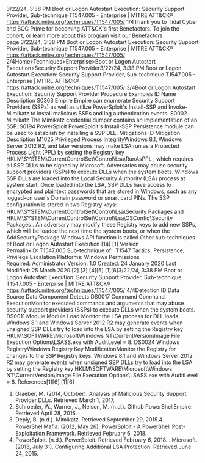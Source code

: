 3/22/24, 3:38 PM Boot or Logon Autostart Execution: Security Support Provider, Sub-technique T1547.005 - Enterprise | MITRE ATT&CK®
https://attack.mitre.org/techniques/T1547/005/ 1/4Thank you to Tidal Cyber and SOC Prime for becoming ATT&CK's ﬁrst Benefactors. To join the cohort, or learn more about this program visit our
Benefactors page.3/22/24, 3:38 PM Boot or Logon Autostart Execution: Security Support Provider, Sub-technique T1547.005 - Enterprise | MITRE ATT&CK®
https://attack.mitre.org/techniques/T1547/005/ 2/4Home>Techniques>Enterprise>Boot or Logon Autostart Execution>Security Support Provider3/22/24, 3:38 PM Boot or Logon Autostart Execution: Security Support Provider, Sub-technique T1547.005 - Enterprise | MITRE ATT&CK®
https://attack.mitre.org/techniques/T1547/005/ 3/4Boot or Logon Autostart Execution: Security Support
Provider
Procedure Examples
ID Name Description
S0363 Empire Empire can enumerate Security Support Providers (SSPs) as well as utilize PowerSploit's Install-SSP and
Invoke-Mimikatz to install malicious SSPs and log authentication events.
S0002 Mimikatz The Mimikatz credential dumper contains an implementation of an SSP.
S0194 PowerSploit PowerSploit's Install-SSP Persistence module can be used to establish by installing a SSP DLL.
Mitigations
ID Mitigation Description
M1025 Privileged
Process
IntegrityWindows 8.1, Windows Server 2012 R2, and later versions may make LSA run as a Protected Process
Light (PPL) by setting the Registry key HKLM\SYSTEM\CurrentControlSet\Control\Lsa\RunAsPPL ,
which requires all SSP DLLs to be signed by Microsoft. Adversaries may abuse security support providers (SSPs) to execute DLLs when the system boots. Windows SSP DLLs are loaded into the
Local Security Authority (LSA) process at system start. Once loaded into the LSA, SSP DLLs have access to encrypted and plaintext
passwords that are stored in Windows, such as any logged-on user's Domain password or smart card PINs.
The SSP conﬁguration is stored in two Registry keys: HKLM\SYSTEM\CurrentControlSet\Control\Lsa\Security Packages and
HKLM\SYSTEM\CurrentControlSet\Control\Lsa\OSConfig\Security Packages . An adversary may modify these Registry keys to add new
SSPs, which will be loaded the next time the system boots, or when the AddSecurityPackage Windows API function is called.Other sub-techniques of Boot or Logon Autostart Execution (14)
[1]
Version PermalinkID: T1547.005
Sub-technique of:  T1547
 
Tactics: Persistence, Privilege Escalation
 
Platforms: Windows
 
Permissions Required: Administrator
Version: 1.0
Created: 24 January 2020
Last Modiﬁed: 25 March 2020
[2]
[3]
[4][5]
[1][6]3/22/24, 3:38 PM Boot or Logon Autostart Execution: Security Support Provider, Sub-technique T1547.005 - Enterprise | MITRE ATT&CK®
https://attack.mitre.org/techniques/T1547/005/ 4/4Detection
ID Data Source Data Component Detects
DS0017 Command Command
ExecutionMonitor executed commands and arguments that may abuse security support
providers (SSPs) to execute DLLs when the system boots.
DS0011 Module Module Load Monitor the LSA process for DLL loads. Windows 8.1 and Windows Server 2012 R2
may generate events when unsigned SSP DLLs try to load into the LSA by setting
the Registry key HKLM\SOFTWARE\Microsoft\Windows NT\CurrentVersion\Image
File Execution Options\LSASS.exe with AuditLevel = 8. 
DS0024 Windows RegistryWindows Registry
Key ModiﬁcationMonitor the Registry for changes to the SSP Registry keys. Windows 8.1 and
Windows Server 2012 R2 may generate events when unsigned SSP DLLs try to
load into the LSA by setting the Registry key HKLM\SOFTWARE\Microsoft\Windows
NT\CurrentVersion\Image File Execution Options\LSASS.exe with
AuditLevel = 8. 
References[1][6]
[1][6]
1. Graeber, M. (2014, October). Analysis of Malicious Security
Support Provider DLLs. Retrieved March 1, 2017.
2. Schroeder, W., Warner, J., Nelson, M. (n.d.). Github
PowerShellEmpire. Retrieved April 28, 2016.
3. Deply, B. (n.d.). Mimikatz. Retrieved September 29, 2015.4. PowerShellMaﬁa. (2012, May 26). PowerSploit - A PowerShell
Post-Exploitation Framework. Retrieved February 6, 2018.
5. PowerSploit. (n.d.). PowerSploit. Retrieved February 6, 2018.
 . Microsoft. (2013, July 31). Conﬁguring Additional LSA
Protection. Retrieved June 24, 2015.